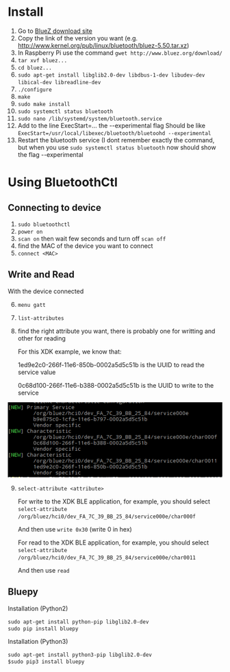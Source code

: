 # Install

1. Go to [BlueZ download site](http://www.bluez.org/download/)
2. Copy the link of the version you want (e.g. http://www.kernel.org/pub/linux/bluetooth/bluez-5.50.tar.xz)
3. In Raspberry Pi use the command `gwet http://www.bluez.org/download/`
4. `tar xvf bluez...`
5. `cd bluez...`
6. `sudo apt-get install libglib2.0-dev libdbus-1-dev libudev-dev libical-dev libreadline-dev`
7. `./configure`
8. `make`
9. `sudo make install`
10. `sudo systemctl status bluetooth`
11. `sudo nano /lib/systemd/system/bluetooth.service`
12. Add to the line ExecStart=... the --experimental flag 
    Should be like `ExecStart=/usr/local/libexec/bluetooth/bluetoohd --experimental`
13. Restart the bluetooth service (I dont remember exactly the command, but when you use `sudo systemctl status bluetooth` now should show the flag --experimental


# Using BluetoothCtl

## Connecting to device

1. `sudo bluetoothctl`
2. `power on`
3. `scan on` then wait few seconds and turn off `scan off`
4. find the MAC of the device you want to connect
5. `connect <MAC>`

## Write and Read 

With the device connected

6. `menu gatt`
7. `list-attributes`
8. find the right attribute you want, there is probably one for writting and other for reading

    For this XDK example, we know that:
    
    1ed9e2c0-266f-11e6-850b-0002a5d5c51b is the UUID to read the service value
    
    
    0c68d100-266f-11e6-b388-0002a5d5c51b is the UUID to write to the service

![Bluetooth example](bluetooth.png)


9. `select-attribute <attribute>`

    For write to the XDK BLE application, for example, you should select 
    `select-attribute /org/bluez/hci0/dev_FA_7C_39_BB_25_84/service000e/char000f`
    
    And then use `write 0x30` (write 0 in hex)
    
    For read to the XDK BLE application, for example, you should select 
    `select-attribute /org/bluez/hci0/dev_FA_7C_39_BB_25_84/service000e/char0011`
    
    And then use `read`


## Bluepy

Installation  (Python2)

```
sudo apt-get install python-pip libglib2.0-dev
sudo pip install bluepy
```

Installation  (Python3)

```
sudo apt-get install python3-pip libglib2.0-dev
$sudo pip3 install bluepy
```
